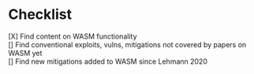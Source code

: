 # Checklist

[X] Find content on WASM functionality  
[] Find conventional exploits, vulns, mitigations not covered by papers on WASM yet   
[] Find new mitigations added to WASM since Lehmann 2020  
